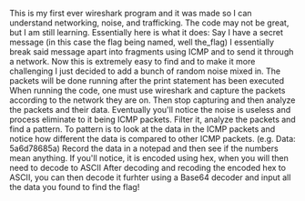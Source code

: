 This is my first ever wireshark program and it was made so I can understand networking, noise, and trafficking.
The code may not be great, but I am still learning.
Essentially here is what it does:
Say I have a secret message (in this case the flag being named, well the_flag)
I essentially break said message apart into fragments using ICMP and to send it through a network.
Now this is extremely easy to find and to make it more challenging I just decided to add a bunch of random noise mixed in.
The packets will be done running after the print statement has been executed 
When running the code, one must use wireshark and capture the packets according to the network they are on.
Then stop capturing and then analyze the packets and their data. Eventually you'll notice the noise is useless and process eliminate to it being ICMP packets.
Filter it, analyze the packets and find a pattern.
To pattern is to look at the data in the ICMP packets and notice how different the data is compared to other ICMP packets. (e.g. Data: 5a6d78685a)
Record the data in a notepad and then see if the numbers mean anything. If you'll notice, it is encoded using hex, when you will then need to decode to ASCII
After decoding and recoding the encoded hex to ASCII, you can then decode it furhter using a Base64 decoder and input all the data you found to find the flag!
